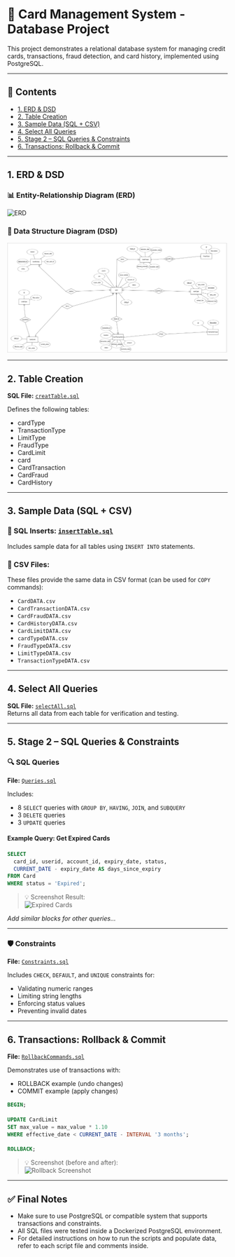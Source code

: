 # 🏦 Card Management System - Database Project

This project demonstrates a relational database system for managing credit cards, transactions, fraud detection, and card history, implemented using PostgreSQL.

---

## 📁 Contents

- [1. ERD & DSD](#1-erd--dsd)
- [2. Table Creation](#2-table-creation)
- [3. Sample Data (SQL + CSV)](#3-sample-data-sql--csv)
- [4. Select All Queries](#4-select-all-queries)
- [5. Stage 2 – SQL Queries & Constraints](#5-stage-2--sql-queries--constraints)
- [6. Transactions: Rollback & Commit](#6-transactions-rollback--commit)

---

## 1. ERD & DSD

### 📊 Entity-Relationship Diagram (ERD)
![ERD](images/ERD/CardManagement_ERD.png)

### 🧱 Data Structure Diagram (DSD)
![CardManagement_DSD.png](https://github.com/EldadCohen98/DB5785_0711/blob/b0074d8c6930a1bbc4e3074b27293475665faccc/ERD_DSD/CardManagement%20ERD.png)

---

## 2. Table Creation

**SQL File:** [`creatTable.sql`](creatTable.sql)

Defines the following tables:
- cardType
- TransactionType
- LimitType
- FraudType
- CardLimit
- card
- CardTransaction
- CardFraud
- CardHistory

---

## 3. Sample Data (SQL + CSV)

### 📜 SQL Inserts: [`insertTable.sql`](insertTable.sql)

Includes sample data for all tables using `INSERT INTO` statements.

### 📂 CSV Files:
These files provide the same data in CSV format (can be used for `COPY` commands):
- `CardDATA.csv`
- `CardTransactionDATA.csv`
- `CardFraudDATA.csv`
- `CardHistoryDATA.csv`
- `CardLimitDATA.csv`
- `cardTypeDATA.csv`
- `FraudTypeDATA.csv`
- `LimitTypeDATA.csv`
- `TransactionTypeDATA.csv`

---

## 4. Select All Queries

**SQL File:** [`selectAll.sql`](selectAll.sql)  
Returns all data from each table for verification and testing.

---

## 5. Stage 2 – SQL Queries & Constraints

### 🔍 SQL Queries

**File:** [`Queries.sql`](Queries.sql)

Includes:
- 8 `SELECT` queries with `GROUP BY`, `HAVING`, `JOIN`, and `SUBQUERY`
- 3 `DELETE` queries
- 3 `UPDATE` queries

#### Example Query: Get Expired Cards

```sql
SELECT 
  card_id, userid, account_id, expiry_date, status,
  CURRENT_DATE - expiry_date AS days_since_expiry
FROM Card
WHERE status = 'Expired';
```

> 💡 Screenshot Result:  
> ![Expired Cards](images/select/expired_cards.png)

_Add similar blocks for other queries..._

---

### 🛡️ Constraints

**File:** [`Constraints.sql`](Constraints.sql)

Includes `CHECK`, `DEFAULT`, and `UNIQUE` constraints for:
- Validating numeric ranges
- Limiting string lengths
- Enforcing status values
- Preventing invalid dates

---

## 6. Transactions: Rollback & Commit

**File:** [`RollbackCommands.sql`](RollbackCommands.sql)

Demonstrates use of transactions with:
- ROLLBACK example (undo changes)
- COMMIT example (apply changes)

```sql
BEGIN;

UPDATE CardLimit
SET max_value = max_value * 1.10
WHERE effective_date < CURRENT_DATE - INTERVAL '3 months';

ROLLBACK;
```

> 💡 Screenshot (before and after):  
> ![Rollback Screenshot](images/transactions/rollback_example.png)

---

## ✅ Final Notes

- Make sure to use PostgreSQL or compatible system that supports transactions and constraints.
- All SQL files were tested inside a Dockerized PostgreSQL environment.
- For detailed instructions on how to run the scripts and populate data, refer to each script file and comments inside.
